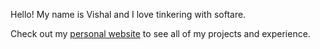 Hello! My name is Vishal and I love tinkering with softare.

Check out my <a href="vishalshenoy.com" target="_blank">personal website</a> to see all of my projects and experience.
